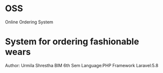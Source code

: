 # OSS
Online Ordering System

# System for ordering fashionable wears
Author: Urmila Shrestha BIM 6th Sem Language:PHP Framework Laravel:5.8
